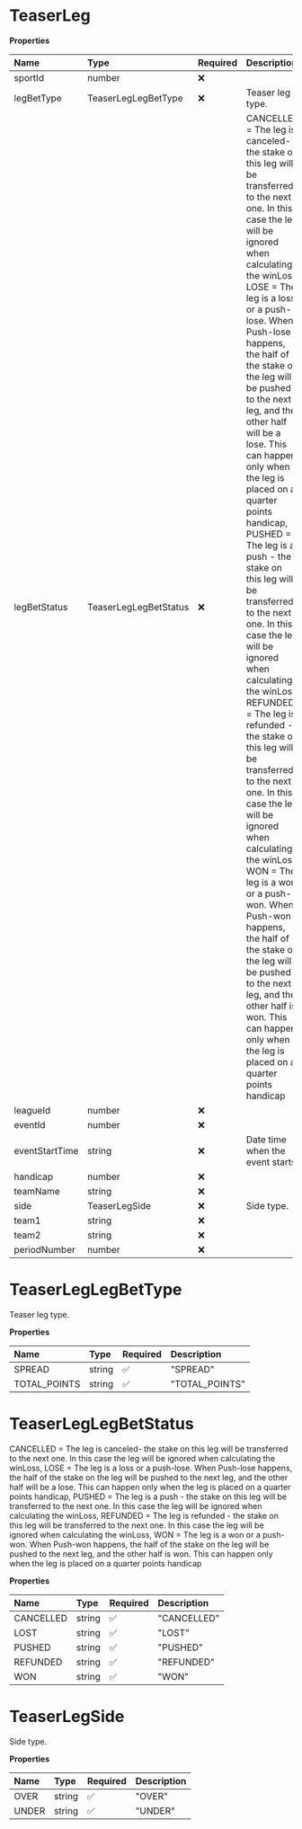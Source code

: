 # TeaserLeg

**Properties**

| Name           | Type                  | Required | Description                                                                                                                                                                                                                                                                                                                                                                                                                                                                                                                                                                                                                                                                                                                                                                                                                                                                                                                                                               |
| :------------- | :-------------------- | :------- | :------------------------------------------------------------------------------------------------------------------------------------------------------------------------------------------------------------------------------------------------------------------------------------------------------------------------------------------------------------------------------------------------------------------------------------------------------------------------------------------------------------------------------------------------------------------------------------------------------------------------------------------------------------------------------------------------------------------------------------------------------------------------------------------------------------------------------------------------------------------------------------------------------------------------------------------------------------------------ |
| sportId        | number                | ❌       |                                                                                                                                                                                                                                                                                                                                                                                                                                                                                                                                                                                                                                                                                                                                                                                                                                                                                                                                                                           |
| legBetType     | TeaserLegLegBetType   | ❌       | Teaser leg type.                                                                                                                                                                                                                                                                                                                                                                                                                                                                                                                                                                                                                                                                                                                                                                                                                                                                                                                                                          |
| legBetStatus   | TeaserLegLegBetStatus | ❌       | CANCELLED = The leg is canceled- the stake on this leg will be transferred to the next one. In this case the leg will be ignored when calculating the winLoss, LOSE = The leg is a loss or a push-lose. When Push-lose happens, the half of the stake on the leg will be pushed to the next leg, and the other half will be a lose. This can happen only when the leg is placed on a quarter points handicap, PUSHED = The leg is a push - the stake on this leg will be transferred to the next one. In this case the leg will be ignored when calculating the winLoss, REFUNDED = The leg is refunded - the stake on this leg will be transferred to the next one. In this case the leg will be ignored when calculating the winLoss, WON = The leg is a won or a push-won. When Push-won happens, the half of the stake on the leg will be pushed to the next leg, and the other half is won. This can happen only when the leg is placed on a quarter points handicap |
| leagueId       | number                | ❌       |                                                                                                                                                                                                                                                                                                                                                                                                                                                                                                                                                                                                                                                                                                                                                                                                                                                                                                                                                                           |
| eventId        | number                | ❌       |                                                                                                                                                                                                                                                                                                                                                                                                                                                                                                                                                                                                                                                                                                                                                                                                                                                                                                                                                                           |
| eventStartTime | string                | ❌       | Date time when the event starts.                                                                                                                                                                                                                                                                                                                                                                                                                                                                                                                                                                                                                                                                                                                                                                                                                                                                                                                                          |
| handicap       | number                | ❌       |                                                                                                                                                                                                                                                                                                                                                                                                                                                                                                                                                                                                                                                                                                                                                                                                                                                                                                                                                                           |
| teamName       | string                | ❌       |                                                                                                                                                                                                                                                                                                                                                                                                                                                                                                                                                                                                                                                                                                                                                                                                                                                                                                                                                                           |
| side           | TeaserLegSide         | ❌       | Side type.                                                                                                                                                                                                                                                                                                                                                                                                                                                                                                                                                                                                                                                                                                                                                                                                                                                                                                                                                                |
| team1          | string                | ❌       |                                                                                                                                                                                                                                                                                                                                                                                                                                                                                                                                                                                                                                                                                                                                                                                                                                                                                                                                                                           |
| team2          | string                | ❌       |                                                                                                                                                                                                                                                                                                                                                                                                                                                                                                                                                                                                                                                                                                                                                                                                                                                                                                                                                                           |
| periodNumber   | number                | ❌       |                                                                                                                                                                                                                                                                                                                                                                                                                                                                                                                                                                                                                                                                                                                                                                                                                                                                                                                                                                           |

# TeaserLegLegBetType

Teaser leg type.

**Properties**

| Name         | Type   | Required | Description    |
| :----------- | :----- | :------- | :------------- |
| SPREAD       | string | ✅       | "SPREAD"       |
| TOTAL_POINTS | string | ✅       | "TOTAL_POINTS" |

# TeaserLegLegBetStatus

CANCELLED = The leg is canceled- the stake on this leg will be transferred to the next one. In this case the leg will be ignored when calculating the winLoss, LOSE = The leg is a loss or a push-lose. When Push-lose happens, the half of the stake on the leg will be pushed to the next leg, and the other half will be a lose. This can happen only when the leg is placed on a quarter points handicap, PUSHED = The leg is a push - the stake on this leg will be transferred to the next one. In this case the leg will be ignored when calculating the winLoss, REFUNDED = The leg is refunded - the stake on this leg will be transferred to the next one. In this case the leg will be ignored when calculating the winLoss, WON = The leg is a won or a push-won. When Push-won happens, the half of the stake on the leg will be pushed to the next leg, and the other half is won. This can happen only when the leg is placed on a quarter points handicap

**Properties**

| Name      | Type   | Required | Description |
| :-------- | :----- | :------- | :---------- |
| CANCELLED | string | ✅       | "CANCELLED" |
| LOST      | string | ✅       | "LOST"      |
| PUSHED    | string | ✅       | "PUSHED"    |
| REFUNDED  | string | ✅       | "REFUNDED"  |
| WON       | string | ✅       | "WON"       |

# TeaserLegSide

Side type.

**Properties**

| Name  | Type   | Required | Description |
| :---- | :----- | :------- | :---------- |
| OVER  | string | ✅       | "OVER"      |
| UNDER | string | ✅       | "UNDER"     |
